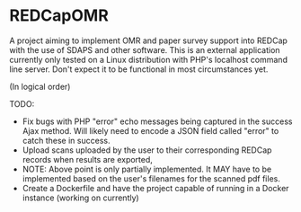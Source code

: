 # REDCapOMR
A project aiming to implement OMR and paper survey support into REDCap with the use of SDAPS and other software.  This is an external application currently only tested on a Linux distribution with PHP's localhost command line server.  Don't expect it to be functional in most circumstances yet.

(In logical order)

TODO: 
* Fix bugs with PHP "error" echo messages being captured in the success Ajax method.  Will likely need to encode a JSON field called "error" to catch these in success.
* Upload scans uploaded by the user to their corresponding REDCap records when results are exported,
* NOTE: Above point is only partially implemented.  It MAY have to be implemented based on the user's filenames for the scanned pdf files.
* Create a Dockerfile and have the project capable of running in a Docker instance (working on currently)

